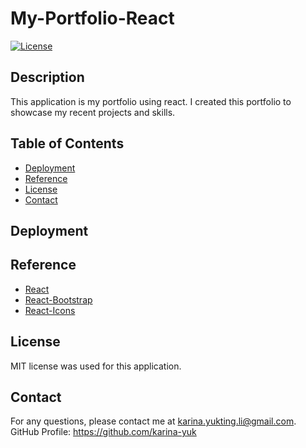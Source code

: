 # My-Portfolio-React

[![License](https://img.shields.io/badge/License-MIT-yellow.svg)](https://opensource.org/licenses/MIT)

## Description

This application is my portfolio using react. I created this portfolio to showcase my recent projects and skills. 

## Table of Contents

- [Deployment](#deployment)
- [Reference](#reference)
- [License](#license)
- [Contact](#contact)

## Deployment


## Reference

- [React](https://reactjs.org/)
- [React-Bootstrap](https://react-bootstrap.github.io/)
- [React-Icons](https://react-icons.github.io/react-icons/)

## License

MIT license was used for this application.

## Contact

For any questions, please contact me at <karina.yukting.li@gmail.com>.
GitHub Profile: https://github.com/karina-yuk
